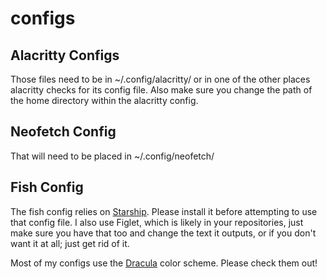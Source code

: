 # configs

## Alacritty Configs

Those files need to be in ~/.config/alacritty/ or in one of the other places alacritty checks for its config file. Also make sure you change the path of the home directory within the alacritty config.

## Neofetch Config

That will need to be placed in ~/.config/neofetch/


## Fish Config

The fish config relies on [Starship](https://starship.rs/). Please install it before attempting to use that config file. I also use Figlet, which is likely in your repositories, just make sure you have that too and change the text it outputs, or if you don't want it at all; just get rid of it.

Most of my configs use the [Dracula](https://draculatheme.com/) color scheme. Please check them out!
